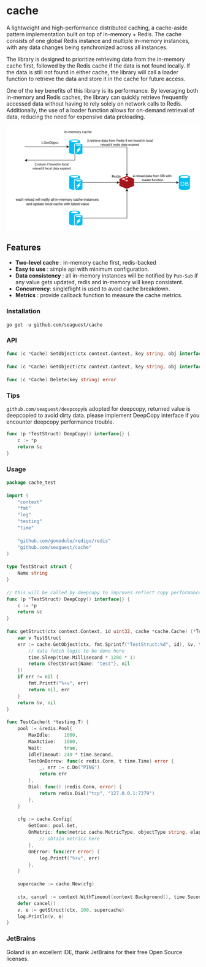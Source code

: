 # cache
A lightweight and high-performance distributed caching, a cache-aside pattern implementation built on top of in-memory + Redis. The cache consists of one global Redis instance and multiple in-memory instances, with any data changes being synchronized across all instances.

The library is designed to prioritize retrieving data from the in-memory cache first, followed by the Redis cache if the data is not found locally. If the data is still not found in either cache, the library will call a loader function to retrieve the data and store it in the cache for future access.

One of the key benefits of this library is its performance. By leveraging both in-memory and Redis caches, the library can quickly retrieve frequently accessed data without having to rely solely on network calls to Redis. Additionally, the use of a loader function allows for on-demand retrieval of data, reducing the need for expensive data preloading.

![alt text](./assets/cache.png "cache-aside pattern")

## Features
- **Two-level cache** : in-memory cache first, redis-backed
- **Easy to use** : simple api with minimum configuration.
- **Data consistency** : all in-memory instances will be notified by `Pub-Sub` if any value gets updated, redis and in-memory will keep consistent.
- **Concurrency**: singleflight is used to avoid cache breakdown.
- **Metrics** : provide callback function to measure the cache metrics.

### Installation

`go get -u github.com/seaguest/cache`

### API
```go
func (c *Cache) SetObject(ctx context.Context, key string, obj interface{}, ttl time.Duration) error 

func (c *Cache) GetObject(ctx context.Context, key string, obj interface{}, ttl time.Duration, f LoadFunc) error 

func (c *Cache) Delete(key string) error
```

### Tips

```github.com/seaguest/deepcopy```is adopted for deepcopy, returned value is deepcopied to avoid dirty data.
please implement DeepCopy interface if you encounter deepcopy performance trouble.

```go
func (p *TestStruct) DeepCopy() interface{} {
	c := *p
	return &c
}
```

### Usage

``` go
package cache_test

import (
	"context"
	"fmt"
	"log"
	"testing"
	"time"

	"github.com/gomodule/redigo/redis"
	"github.com/seaguest/cache"
)

type TestStruct struct {
	Name string
}

// this will be called by deepcopy to improves reflect copy performance
func (p *TestStruct) DeepCopy() interface{} {
	c := *p
	return &c
}

func getStruct(ctx context.Context, id uint32, cache *cache.Cache) (*TestStruct, error) {
	var v TestStruct
	err := cache.GetObject(ctx, fmt.Sprintf("TestStruct:%d", id), &v, time.Second*3, func() (interface{}, error) {
		// data fetch logic to be done here
		time.Sleep(time.Millisecond * 1200 * 1)
		return &TestStruct{Name: "test"}, nil
	})
	if err != nil {
		fmt.Printf("%+v", err)
		return nil, err
	}
	return &v, nil
}

func TestCache(t *testing.T) {
	pool := &redis.Pool{
		MaxIdle:     1000,
		MaxActive:   1000,
		Wait:        true,
		IdleTimeout: 240 * time.Second,
		TestOnBorrow: func(c redis.Conn, t time.Time) error {
			_, err := c.Do("PING")
			return err
		},
		Dial: func() (redis.Conn, error) {
			return redis.Dial("tcp", "127.0.0.1:7379")
		},
	}

	cfg := cache.Config{
		GetConn: pool.Get,
		OnMetric: func(metric cache.MetricType, objectType string, elapsedTime int) {
			// obtain metrics here
		},
		OnError: func(err error) {
			log.Printf("%+v", err)
		},
	}

	supercache := cache.New(cfg)

	ctx, cancel := context.WithTimeout(context.Background(), time.Second*2)
	defer cancel()
	v, e := getStruct(ctx, 100, supercache)
	log.Println(v, e)
}
```

### JetBrains

Goland is an excellent IDE, thank JetBrains for their free Open Source licenses.
